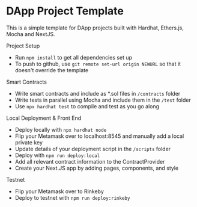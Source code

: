 # DApp Project Template

This is a simple template for DApp projects built with Hardhat, Ethers.js, Mocha and NextJS.

Project Setup
- Run `npm install` to get all dependencies set up
- To push to github, use `git remote set-url origin NEWURL` so that it doesn't override the template

Smart Contracts
- Write smart contracts and include as *.sol files in `/contracts` folder
- Write tests in parallel using Mocha and include them in the `/test` folder
- Use `npx hardhat test` to compile and test as you go along

Local Deployment & Front End
- Deploy locally with `npx hardhat node`
- Flip your Metamask over to localhost:8545 and manually add a local private key
- Update details of your deployment script in the `/scripts` folder
- Deploy with `npm run deploy:local`
- Add all relevant contract information to the ContractProvider
- Create your Next.JS app by adding pages, components, and style

Testnet
- Flip your Metamask over to Rinkeby
- Deploy to testnet with `npm run deploy:rinkeby` 